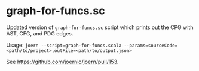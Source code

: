# graph-for-funcs.sc

Updated version of `graph-for-funcs.sc` script which prints out the CPG with AST, CFG, and PDG edges.

Usage: `joern --script=graph-for-funcs.scala --params=sourceCode=<path/to/project>,outFile=<path/to/output.json>`

See https://github.com/joernio/joern/pull/153.
